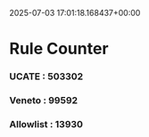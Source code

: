 2025-07-03 17:01:18.168437+00:00
# Rule Counter 
 ### UCATE : 503302

 ### Veneto : 99592

 ### Allowlist : 13930